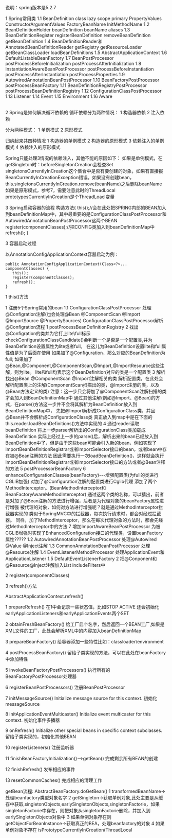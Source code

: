 说明：spring版本是5.2.7

1 Spring常用类
    1.1 BeanDefinition       class lazy scope primary PropertyValues ConstructorArgumentValues FactoryBeanName InitMethodName
    1.2 BeanDefinitionHolder    beanDefinition beanName aliases
    1.3 BeanDefinitionRegister  registerBeanDefinition removeBeanDefinition getBeanDefinition
    1.4 BeanDefinitionReader和AnnotatedBeanDefinitionReader   getRegistry getResourceLoader getBeanClassLoader loadBeanDefinitions 
    1.5 AbstractApplicationContext
    1.6 DefaultListableBeanFactory
    1.7 BeanPostProcessor                     postProcessBeforeInitialization  postProcessAfterInitialization
    1.8 InstantiationAwareBeanPostProcessor   postProcessBeforeInstantiation   postProcessAfterInstantiation  postProcessProperties
    1.9 AutowiredAnnotationBeanPostProcessor
    1.10 BeanFactoryPostProcessor              postProcessBeanFactory
    1.11 BeanDefinitionRegistryPostProcessor   postProcessBeanDefinitionRegistry
    1.12 ConfigurationClassPostProcessor
    1.13 Listener
    1.14 Event
    1.15 Environment
    1.16 Aware


​    
2 Spring是如何解决循环依赖的
循环依赖分为两种情况：
1 构造器依赖
2 注入依赖

分为两种模式：
1 单例模式
2 原形模式

归纳起来共四种情况
1 构造器的单例模式
2 构造器的原形模式
3 依赖注入的单例模式
4 依赖注入的原形模式


Spring只能处理3情况的依赖注入，其他不能的原因如下：
如果是单例模式，在getSingleton时：beforeSingletonCreation会检查Set<String> singletonsCurrentlyInCreation这个集合中是否有要创建的对象，如果有直接报BeanCurrentlyInCreationException错误。如果没有创建bean，this.singletonsCurrentlyInCreation.remove(beanName)之后删除beanName
如果是原形模式，参考7，需要注意此时的ThreadLocal<Object> prototypesCurrentlyInCreation是个ThreadLoacl变量

3 Spring启动容器的流程
构造方法{
     this();//会在此处把SPRING内部的BEAN加入到beanDefinitionMap中，其中最重要的是ConfigurationClassPostProcessor和AutowiredAnnotationBeanPostProcessor这两个BEAN
     register(componentClasses);//把CONFIG类加入到beanDefinitionMap中
     refresh();
 }



 3 容器启动过程

以AnnotationConfigApplicationContext容器启动为例：

```
public AnnotationConfigApplicationContext(Class<?>... componentClasses) {
   this();
   register(componentClasses);
   refresh();
}
```

1 this()方法

1 注册5个Spring常用的bean 
    1.1 ConfigurationClassPostProcessor      处理@Configration注解(也会处理@Bean @ComponentScan @Import @ImportSource @PropertySources)
        ConfigurationClassPostProcessor解析@Configration流程
        1 postProcessBeanDefinitionRegistry
        2 找出@Configration的类并为它打上lite\full标示
                checkConfigurationClassCandidate()会判断一个是否是一个配置类,并为BeanDefinition设置属性为lite或者full。
                在这儿为BeanDefinition设置lite和full属性值是为了后面在使用
                如果加了@Configuration，那么对应的BeanDefinition为full;
                如果加了@Bean,@Component,@ComponentScan,@Import,@ImportResource这些注解，则为lite。
                lite和full均表示这个BeanDefinition对应的类是一个配置类
        3 解析找出@Bean @ComponentScan @Import注解相关的类
                解析配置类，在此处会解析配置类上的注解(ComponentScan扫描出的类，@Import注册的类，以及@Bean方法定义的类)
                注意：这一步只会将加了@ComponentScan注解扫描的类才会加入到BeanDefinitionMap中
                通过其他注解(例如@Import、@Bean)的方式，在parse()方法这一步并不会将其解析为BeanDefinition放入到BeanDefinitionMap中，
                先把@Import解析成ConfigurationClass类，并且@Bean并不会解析成ConfigurationClass类
                真正放入到map中是在下面的this.reader.loadBeanDefinitions()方法中实现的
        4 通过reader读取beanDefinition
                将上一步parser解析出的ConfigurationClass类加载成BeanDefinition
                实际上经过上一步的parse()后，解析出来的bean已经放入到BeanDefinition中了，但是由于这些bean可能会引入新的bean，例如实现了ImportBeanDefinitionRegistrar或者ImportSelector接口的bean，或者bean中存在被@Bean注解的方法
                因此需要执行一次loadBeanDefinition()，这样就会执行ImportBeanDefinitionRegistrar或者ImportSelector接口的方法或者@Bean注释的方法
        5 postProcessorBeanFactory
        6 enhanceConfigurationClasses(beanFactory)---增强配置类(为full的类进行CGLIB加强)
          对加了@Configuration注解的配置类进行Cglib代理
                添加了两个MethodInterceptor。(BeanMethodInterceptor和BeanFactoryAwareMethodInterceptor)
                通过这两个类的名称，可以猜出，前者是对加了@Bean注解的方法进行增强，后者是为代理对象的beanFactory属性进行增强
                被代理的对象，如何对方法进行增强呢？就是通过MethodInterceptor拦截器实现的
                类似于SpringMVC中的拦截器，每次执行请求时，都会对经过拦截器。
                同样，加了MethodInterceptor，那么在每次代理对象的方法时，都会先经过MethodInterceptor中的方法
        7 增加ImportAwareBeanPostProcessor 
                为被CGLIB增强时实现了EnhancedConfiguration接口的代理类，设置beanFactory属性?????
    1.2 AutowiredAnnotationBeanPostProcessor 处理@Autowired @Value @Inject注解
    1.3 CommonAnnotationBeanPostProcessor    处理@Resource注解
    1.4 EventListenerMethodProcessor         处理ApplicationEvent和ApplicationListener
    1.5 DefaultEventListenerFactory
2 把@Conponent和@Resource\@Inject注解加入List<TypeFilter> includeFilters中

2 register(componentClasses)

3 refresh()方法

 AbstractApplicationContext.refresh()

 1 prepareRefresh()
 在1中会记录一些状态值，比如STOP ACTIVE  还会初始化earlyApplicationListeners和earlyApplicationEvents两个SET

 2 obtainFreshBeanFactory()
 给工厂启个名字，然后返回一个BEAN工厂,如果是XML文件的工厂，此处会解析XML中的内容加入beanDefinitionMap

 3 prepareBeanFactory()
 给容器添加一些特性比如：classloader\environment

 4 postProcessBeanFactory()
 留给子类实现的方法，可以在此处在beanFactory中添加特性

 5 invokeBeanFactoryPostProcessors()
 执行所有的BeanFactoryPostProcessor处理器

 6 registerBeanPostProcessors()
 注册BeanPostProcessor

 7 initMessageSource()
 Initialize message source for this context.
 初始化messageSource

 8 initApplicationEventMulticaster()
 Initialize event multicaster for this context.
 初始化事件多播器


 9 onRefresh()
 Initialize other special beans in specific context subclasses.
 留给子类实现的，初始化其他BEAN

 10 registerListeners()
 注册监听器

 11 finishBeanFactoryInitialization()-->getBean()
 完成剩余所有BEAN的创建

 12 finishRefresh()
 发布相应的事件

 13 resetCommonCaches()
 完成相应的清理工作




 getBean流程:
  AbstractBeanFactory.doGetBean()
   1 transformedBeanName->处理beanfactory类型对象名字
   2 getSingleton->获取单例对象,此处主要是从缓存中获取,singletonObjects,earlySingletonObjects,singletonFactorie，如果singletonFactorie中存在，则把对象从singletonFactorie删除，并加入到earlySingletonObjects对象中
   3 如果单例对象存在则getObjectForBeanInstance->获取真正的BEA，处理beanfactory的对象
   4 如果单例对象不存在   isPrototypeCurrentlyInCreation(ThreadLocal<Object> prototypesCurrentlyInCreation)->检查对象是否在创建，如果在创建则报BeanCurrentlyInCreationException
   5 markBeanAsCreated->把对象标记为创建中 Set<String> alreadyCreated
   6 如果是单例对象   getSingleton(beanName, ObjectFactory)->
     6.1 通过匿名内部类实现ObjectFactory->调用createBean生成返回的bean对象
       AbstractAutowireCapableBeanFactory.createBean()的调用流程:
       6.1.1 resolveBeforeInstantiation()->在实例化前，如果InstantiationAwareBeanPostProcessor存在，则调用postProcessBeforeInstantiation创建对象，再执行所有BeanPostProcessor的postProcessAfterInitialization方法，然后返回

       6.1.2 调用AbstractAutowireCapableBeanFactory.doCreateBean()
       doCreateBean的调用流程
         6.1.2.1 createBeanInstance->instantiateBean()返回BeanWrapper，BEAN的封装对象
         6.1.2.2 addSingletonFactory->把BEAN加入到singletonFactories中（SmartInstantiationAwareBeanPostProcessor）
         6.1.2.3 populateBea()->执行postProcessAfterInstantiation方法，然后调用SETTER方法给属性赋值  @Autowired
         6.1.2.4 initializeBean()->执行BEAN的初始化方法
                 1 invokeAwareMethods->执行实现了BeanNameAware，BeanClassLoaderAware，BeanFactoryAware接口的属性
                 2 执行BeanPostProcessor处理器的postProcessBeforeInitialization方法
                 3 invokeInitMethods->
                   3.1 执行实现了InitializingBean的方法
                   3.2 执行指定了init_method()的方法
                 4 执行BeanPostProcessor处理器的postProcessAfterInitialization
         6.1.2.5 注册DisposableBean
     6.2 addSingleton->把BEAN加入singletonObjects和registeredSingletons中，并从singletonFactories和earlySingletonObjects中删除
     6.3 通过6.1返回的对象，调用getObjectForBeanInstance，原理同上3
   7 如果是原型模式
     7.1 beforePrototypeCreation -> 在prototypesCurrentlyInCreation中加入当前的BEAN
     7.2 createBean->创建对象 同6.1
     7.3 afterPrototypeCreation-> 把prototypesCurrentlyInCreation中的BEAN删除
     7.4 getObjectForBeanInstance->同3
   8 如果是其他SCOPE
     同7
     
4 Spring中@Configration和@Autowired工作原理

5 Spring事务的原理，AOP
    @PointCut表达式的写法
        execute      execution(* com.xyz.service..*.*(..))
        within       within(com.xyz.service..*) 表达式格式：包名.* 或者 包名..*
        this         this(com.xyz.service.AccountService)  目标对象使用aop之后生成的代理对象必须是指定的类型才会被拦截，注意是目标对象被代理之后生成的代理对象和指定的类型匹配才会被拦截
        target       target(com.xyz.service.AccountService) 目标对象为指定的类型被拦截
        args         args(com.ms.aop.args.demo1.UserModel,..) 匹配第一个参数类型为com.ms.aop.args.demo1.UserModel的所有方法, .. 表示任意个参数
        @target      @target(com.ms.aop.jtarget.Annotation1)  目标对象中包含com.ms.aop.jtarget.Annotation1注解，调用该目标对象的任意方法都会被拦截
        @within      @within(com.ms.aop.jwithin.Annotation1)  声明有com.ms.aop.jwithin.Annotation1注解的类中的所有方法都会被拦截
        @annotation  @annotation(com.ms.aop.jannotation.demo2.Annotation1) 匹配有指定注解的方法（注解作用在方法上面）
        @args        方法参数所属的类型上有指定的注解，被匹配
    @EnableAspectJAutoProxy->@Import(AspectJAutoProxyRegistrar.class)
        AspectJAutoProxyRegistrar->注册internalAutoProxyCreator:AnnotationAwareAspectJAutoProxyCreator.class

​	AnnotationAwareAspectJAutoProxyCreator extends InstantiationAwareBeanPostProcessor,BeanFactoryAware

   所以在registerBeanPostProcessors的时候会把AnnotationAwareAspectJAutoProxyCreator这个对象放到容器中,
   在创建目标对象时，在后置处理器中通过proxyFactory生成代理对象  CGLIB
   执行目标方法时   CglibAopProxy
   List<Object> chain = this.advised.getInterceptorsAndDynamicInterceptionAdvice(method, targetClass);

```
new CglibMethodInvocation(proxy, target, method, args, targetClass, chain, methodProxy).proceed()
```



@EnableTransactionManagement

​	->@Import(TransactionManagementConfigurationSelector.class) extends ImportSelector

​		->AutoProxyRegistrar ProxyTransactionManagementConfiguration
            AutoProxyRegistrar implements ImportBeanDefinitionRegistrar -> 注册了一个internalAutoProxyCreator=InfrastructureAdvisorAutoProxyCreator
            ProxyTransactionManagementConfiguration是一个@Configuration -> BeanFactoryTransactionAttributeSourceAdvisor\TransactionAttributeSource\TransactionInterceptor三个bean
            
                InfrastructureAdvisorAutoProxyCreator extends InstantiationAwareBeanPostProcessor  作用是把BeanFactoryTransactionAttributeSourceAdvisor这个bean变成增强器
             
             
            JdkDynamicAopProxy 
            	List<Object> chain = this.advised.getInterceptorsAndDynamicInterceptionAdvice(method, targetClass);
                MethodInvocation invocation = new ReflectiveMethodInvocation(proxy, target, method, args, targetClass, chain);
                retVal = invocation.proceed();
             
            CglibAopProxy  
            
            
            TransactionManager
             TransactionStatus getTransaction(@Nullable TransactionDefinition definition)
             void commit(TransactionStatus status)
             void rollback(TransactionStatus status)
             
            AnnotationTransactionAttributeSource
            TransactionAnnotationParser   TransactionAttribute parseTransactionAnnotation(AnnotatedElement element)
            TransactionInterceptor   
            TransactionStatus       savepoint
            TransactionDefinition   7大传播属性 4种隔离级别
             

6 ApplicationContext和BeanFactory的区别
  ApplicationContext extends EnvironmentCapable, MessageSource, ApplicationEventPublisher, ResourceLoader



7 Spring的设计模式

​	1 单例模式

​	2 工厂模式

​	3 观察者模式-listener

​	4 责任链模式

​	5 代理模式

   6 适配器模式

8 CGLIIB
    无法为final方法或者类创建代理，无法为static方法创建代理，无法为private方法创建代理
    可以使用System.setProperty(DebuggingClassWriter.DEBUG_LOCATION_PROPERTY, "target/cglib");设置CGLIB生成的字节码类生成位置
    使用步骤
    1 Enhancer enhancer = new Enhancer();创建一个增强器
    2 enhancer.setSuperclass(NormalClass.class); 设置它的父类为目标类
    3 enhancer.setCallback(new MethodInterceptor() {});设置一个方法拦截器，增强方法
    4 NormalClass normalClass = (NormalClass) enhancer.create(); 创建目标代理类
    5 normalClass.publicMethod(); 执行代理类的方法
    
9 Spring-boot启动流程（监听机制）
    SpringApplication.run(xxx.class, args);
        new SpringApplication(xxx.class).run(args);
            1 new流程：
                1.1 确定容器类型 NONE,REACTIVE,SERVLET
                1.2 设置初始化器 ApplicationContextInitializer.class getSpringFactoriesInstances
                1.3 设置监听器   ApplicationListener.class
            2 run流程
                2.1 new StopWatch
                2.2 stopWatch.start
                2.3 配置headless属性
                2.4 获取SpringApplicationRunListeners-EventPublishingRunListener（在该对象的构造方法中会添加1.3中的监听器）（此处的对象内部包含一个SimpleApplicationEventMulticaster）
                2.5 2.4的的监听器starting方法--调用initMulticaster.multicastEvent(new ApplicationStratingEvent());
                2.6 准备环境变量
                2.7 打印banner
                2.8 创建容器上下文
                2.9 创建异常报告器  SpringBootExceptionReporter.class
                2.10 准备容器
                2.11 刷新容器
                2.12 刷新后处理
                2.13 stopWatch.stop
                2.14 2.4的监听器started方法
                2.15 callRunners
                2.16 2.4的监听器running方法

    spring-boot自动装配原理
    spring-boot加载tomcat原理
    
    @SpringBootApplication
        @SpringBootConfiguration
            @Configuration
        @EnableAutoConfiguration
            @AutoConfigurationPackage
                @Import(AutoConfigurationPackages.Registrar.class)
            @Import(AutoConfigurationImportSelector.class)
        @ComponentScan
        
        
        
Spring注解分类
    @Component
        @Controller
        @Service
        @Repository
        @Configuration
            @Bean
            @Import
            @ComponentScan
            
            @Profile
            @ImportResource
            @ComponentScans
            @Primary
            @Lazy
            @PropertySource
            
            
            @ConfigurationProperties--springboot注解
            
            
            
        @Value
        @Autowired
        @Resource
        @Inject
        @Qualifier